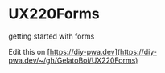 # UX220Forms
getting started with forms

Edit this on [https://diy-pwa.dev](https://diy-pwa.dev/~/gh/GelatoBoi/UX220Forms)
